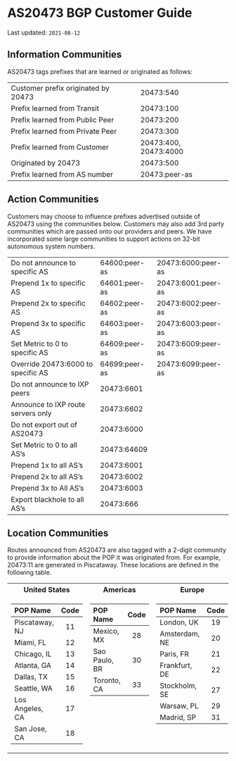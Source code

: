 # AS20473 BGP Customer Guide

Last updated: `2021-08-12`

## Information Communities

AS20473 tags prefixes that are learned or originated as follows:

|                                     |                       |
| ----------------------------------- | --------------------- |
| Customer prefix originated by 20473 | 20473:540             |
| Prefix learned from Transit         | 20473:100             |
| Prefix learned from Public Peer     | 20473:200             |
| Prefix learned from Private Peer    | 20473:300             |
| Prefix learned from Customer        | 20473:400, 20473:4000 |
| Originated by 20473                 | 20473:500             |
| Prefix learned from AS number       | 20473:peer-as         |

## Action Communities

Customers may choose to influence prefixes advertised outside of AS20473 using the communities below. Customers may also add 3rd party communities which are passed onto our providers and peers. We have incorporated some large communities to support actions on 32-bit autonomous system numbers.

|                                    |               |                    |
| ---------------------------------- | ------------- | ------------------ |
| Do not announce to specific AS     | 64600:peer-as | 20473:6000:peer-as |
| Prepend 1x to specific AS          | 64601:peer-as | 20473:6001:peer-as |
| Prepend 2x to specific AS          | 64602:peer-as | 20473:6002:peer-as |
| Prepend 3x to specific AS          | 64603:peer-as | 20473:6003:peer-as |
| Set Metric to 0 to specific AS     | 64609:peer-as | 20473:6009:peer-as |
| Override 20473:6000 to specific AS | 64699:peer-as | 20473:6099:peer-as |
| Do not announce to IXP peers       | 20473:6601    |                    |
| Announce to IXP route servers only | 20473:6602    |                    |
| Do not export out of AS20473       | 20473:6000    |                    |
| Set Metric to 0 to all AS’s        | 20473:64609   |                    |
| Prepend 1x to all AS’s             | 20473:6001    |                    |
| Prepend 2x to all AS’s             | 20473:6002    |                    |
| Prepend 3x to All AS’s             | 20473:6003    |                    |
| Export blackhole to all AS’s       | 20473:666     |                    |



## Location Communities

Routes announced from AS20473 are also tagged with a 2­-digit community to provide information about the POP it was originated from. For example, 20473:11 are generated in Piscataway. These locations are defined in the following table.

<table>
<tr>
<th>United States</th><th>Americas</th><th>Europe</th><th>Asia & Pacific</th>
</tr>
<tr>
<td valign="top">

|     POP Name    | Code |
|:----------------|:----:|
| Piscataway, NJ  | 11   |
| Miami, FL       | 12   |
| Chicago, IL     | 13   |
| Atlanta, GA     | 14   |
| Dallas, TX      | 15   |
| Seattle, WA     | 16   |
| Los Angeles, CA | 17   |
| San Jose, CA    | 18   |

</td>
<td valign="top">

|     POP Name    | Code |
|:----------------|:----:|
| Mexico, MX      | 28   |
| Sao Paulo, BR   | 30   |
| Toronto, CA     | 33   |

</td>
<td valign="top">

|     POP Name    | Code |
|:----------------|:----:|
| London, UK      | 19   |
| Amsterdam, NE   | 20   |
| Paris, FR       | 21   |
| Frankfurt, DE   | 22   |
| Stockholm, SE   | 27   |
| Warsaw, PL      | 29   |
| Madrid, SP      | 31   |

</td>
<td valign="top">

|     POP Name    | Code |
|:----------------|:----:|
| Tokyo, JP       | 23   |
| Sydney, AU      | 24   |
| Singapore, SG   | 25   |
| Korea, KR       | 26   |
| Melbourne, AU   | 32   |
| Mumbai, IN      | 35   |

</td>
</tr>
</table>

